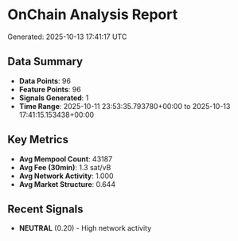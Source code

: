 # OnChain Analysis Report
Generated: 2025-10-13 17:41:17 UTC

## Data Summary
- **Data Points**: 96
- **Feature Points**: 96
- **Signals Generated**: 1
- **Time Range**: 2025-10-11 23:53:35.793780+00:00 to 2025-10-13 17:41:15.153438+00:00

## Key Metrics
- **Avg Mempool Count**: 43187
- **Avg Fee (30min)**: 1.3 sat/vB
- **Avg Network Activity**: 1.000
- **Avg Market Structure**: 0.644

## Recent Signals
- **NEUTRAL** (0.20) - High network activity
